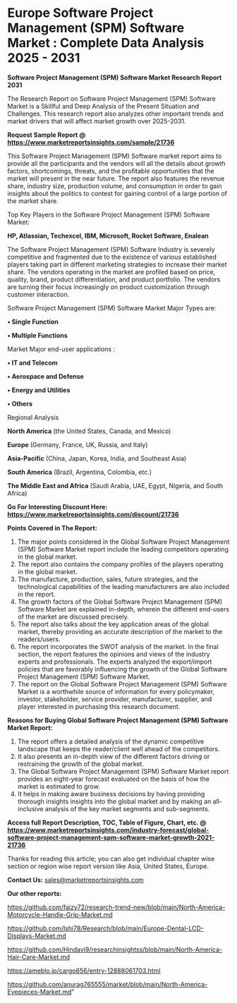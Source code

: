 # Europe Software Project Management (SPM) Software Market : Complete Data Analysis 2025 - 2031

<strong>Software Project Management (SPM) Software Market Research Report 2031</strong>

The Research Report on Software Project Management (SPM) Software Market is a Skillful and Deep Analysis of the Present Situation and Challenges. This research report also analyzes other important trends and market drivers that will affect market growth over 2025-2031.

<strong>Request Sample Report @ <a href=https://www.marketreportsinsights.com/sample/21736>https://www.marketreportsinsights.com/sample/21736</a></strong>

This Software Project Management (SPM) Software market report aims to provide all the participants and the vendors will all the details about growth factors, shortcomings, threats, and the profitable opportunities that the market will present in the near future. The report also features the revenue share, industry size, production volume, and consumption in order to gain insights about the politics to contest for gaining control of a large portion of the market share.

Top Key Players in the Software Project Management (SPM) Software Market:

<strong>HP, Atlassian, Techexcel, IBM, Microsoft, Rocket Software, Enalean</strong>

The Software Project Management (SPM) Software Industry is severely competitive and fragmented due to the existence of various established players taking part in different marketing strategies to increase their market share. The vendors operating in the market are profiled based on price, quality, brand, product differentiation, and product portfolio. The vendors are turning their focus increasingly on product customization through customer interaction.

Software Project Management (SPM) Software Market Major Types are:

<strong>• Single Function

• Multiple Functions</strong>

Market Major end-user applications :

<strong>• IT and Telecom

• Aerospace and Defense

• Energy and Utilities

• Others</strong>

Regional Analysis

</u><strong><b>North America</b></strong> (the United States, Canada, and Mexico)

<strong><b>Europe </b></strong>(Germany, France, UK, Russia, and Italy)

<strong><b>Asia-Pacific</b></strong> (China, Japan, Korea, India, and Southeast Asia)

<strong><b>South America</b></strong> (Brazil, Argentina, Colombia, etc.)

<strong><b>The Middle East and Africa</b></strong> (Saudi Arabia, UAE, Egypt, Nigeria, and South Africa)

<strong>Go For Interesting Discount Here: <a href=https://www.marketreportsinsights.com/discount/21736>https://www.marketreportsinsights.com/discount/21736</a></strong>

<strong>Points Covered in The Report:</strong>
<ol>
  <li>The major points considered in the Global Software Project Management (SPM) Software Market report include the leading competitors operating in the global market.</li>
  <li>The report also contains the company profiles of the players operating in the global market.</li>
  <li>The manufacture, production, sales, future strategies, and the technological capabilities of the leading manufacturers are also included in the report.</li>
  <li>The growth factors of the Global Software Project Management (SPM) Software Market are explained in-depth, wherein the different end-users of the market are discussed precisely.</li>
  <li>The report also talks about the key application areas of the global market, thereby providing an accurate description of the market to the readers/users.</li>
  <li>The report incorporates the SWOT analysis of the market. In the final section, the report features the opinions and views of the industry experts and professionals. The experts analyzed the export/import policies that are favorably influencing the growth of the Global Software Project Management (SPM) Software Market.</li>
  <li>The report on the Global Software Project Management (SPM) Software Market is a worthwhile source of information for every policymaker, investor, stakeholder, service provider, manufacturer, supplier, and player interested in purchasing this research document.</li>
</ol>
<strong>Reasons for Buying Global Software Project Management (SPM) Software Market Report:</strong>

<ol>
  <li>The report offers a detailed analysis of the dynamic competitive landscape that keeps the reader/client well ahead of the competitors.</li>
  <li>It also presents an in-depth view of the different factors driving or restraining the growth of the global market.</li>
  <li>The Global Software Project Management (SPM) Software Market report provides an eight-year forecast evaluated on the basis of how the market is estimated to grow.</li>
  <li>It helps in making aware business decisions by having providing thorough insights insights into the global market and by making an all-inclusive analysis of the key market segments and sub-segments.</li>
</ol>
<strong>Access full Report Description, TOC, Table of Figure, Chart, etc. @ <a href=https://www.marketreportsinsights.com/industry-forecast/global-software-project-management-spm-software-market-growth-2021-21736>https://www.marketreportsinsights.com/industry-forecast/global-software-project-management-spm-software-market-growth-2021-21736</a></strong>


Thanks for reading this article; you can also get individual chapter wise section or region wise report version like Asia, United States, Europe.

<strong>Contact Us:</strong>
sales@marketreportsinsights.com

<strong>Our other reports:</strong>

<a href=https://github.com/faizy72/research-trend-new/blob/main/North-America-Motorcycle-Handle-Grip-Market.md>https://github.com/faizy72/research-trend-new/blob/main/North-America-Motorcycle-Handle-Grip-Market.md</a>

<a href=https://github.com/Ishi78/Research/blob/main/Europe-Dental-LCD-Displays-Market.md>https://github.com/Ishi78/Research/blob/main/Europe-Dental-LCD-Displays-Market.md</a>

<a href=https://github.com/Hindavi9/researchinsightss/blob/main/North-America-Hair-Care-Market.md>https://github.com/Hindavi9/researchinsightss/blob/main/North-America-Hair-Care-Market.md</a>

<a href=https://ameblo.jp/cargo656/entry-12888061703.html>https://ameblo.jp/cargo656/entry-12888061703.html</a>

<a href=https://github.com/anurag765555/market/blob/main/North-America-Eyepieces-Market.md>https://github.com/anurag765555/market/blob/main/North-America-Eyepieces-Market.md</a>"
